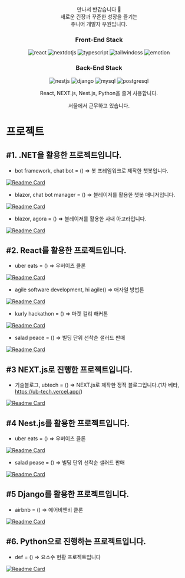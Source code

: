 <p  align="center">만나서 반갑습니다 🙌 
<br/>
새로운 긴장과 꾸준한 성장을 즐기는 
<br/>
주니어 개발자 우원입니다.</p>

<h3 align="center">Front-End Stack</h3>
<p align="center">
  <img alt="react" src ="https://img.shields.io/badge/react-61DAFB.svg?&style=for-the-badge&logo=react&logoColor=white"/>
  <img alt="nextdotjs" src ="https://img.shields.io/badge/nextdotjs-000000.svg?&style=for-the-badge&logo=nextdotjs&logoColor=white"/>
  <img alt="typescript" src ="https://img.shields.io/badge/typescript-3178C6.svg?&style=for-the-badge&logo=typescript&logoColor=white"/>
  <img alt="tailwindcss" src ="https://img.shields.io/badge/tailwindcss-06B6D4.svg?&style=for-the-badge&logo=tailwindcss&logoColor=white"/>
  <img alt="emotion" src ="https://img.shields.io/badge/emotion-#F43059.svg?&style=for-the-badge&logo=emotion&logoColor=white"/>
</p align="center">
<h3 align="center">Back-End Stack</h3>
<p align="center">
<img alt="nestjs" src ="https://img.shields.io/badge/nestjs-E0234E.svg?&style=for-the-badge&logo=nestjs&logoColor=white"/>
<img alt="django" src ="https://img.shields.io/badge/django-092E20.svg?&style=for-the-badge&logo=django&logoColor=white"/>
<img alt="mysql" src ="https://img.shields.io/badge/mysql-4479A1.svg?&style=for-the-badge&logo=mysql&logoColor=white"/>
<img alt="postgresql" src ="https://img.shields.io/badge/postgresql-4169E1.svg?&style=for-the-badge&logo=postgresql&logoColor=white"/>
</p>
<p align="center">React, NEXT.js, Nest.js, Python을 즐겨 사용합니다.</p>
<p align="center">서울에서 근무하고 있습니다.</p>

# 프로젝트

## #1. .NET을 활용한 프로젝트입니다.
- bot framework, chat bot = () => 봇 프레임워크로 제작한 챗봇입니다.

[![Readme Card](https://github-readme-stats.vercel.app/api/pin/?username=thewoowon&repo=solva-bot&token=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)](https://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@github.com/thewoowon/solva-bot.git)

- blazor, chat bot manager = () => 블레이저를 활용한 챗봇 매니저입니다.

[![Readme Card](https://github-readme-stats.vercel.app/api/pin/?username=thewoowon&repo=solva-bot-manager)](https://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@github.com/thewoowon/solva-bot-manager)

- blazor, agora = () => 블레이저를 활용한 사내 아고라입니다.

[![Readme Card](https://github-readme-stats.vercel.app/api/pin/?username=thewoowon&repo=solva-blazor-board)](https://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@github.com/thewoowon/solva-blazor-board)

## #2. React를 활용한 프로젝트입니다.

- uber eats = () => 우버이츠 클론

[![Readme Card](https://github-readme-stats.vercel.app/api/pin/?username=thewoowon&repo=ubereats-frontend)](https://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@github.com/thewoowon/ubereats-frontend)

- agile software development, hi agile() => 애자일 방법론

[![Readme Card](https://github-readme-stats.vercel.app/api/pin/?username=HIAGILE&repo=client)](https://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@github.com/HIAGILE/client)

- kurly hackathon = () => 마켓 컬리 해커톤

[![Readme Card](https://github-readme-stats.vercel.app/api/pin/?username=KURLY-HACK-FESTA-2022&repo=client)](https://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@github.com/KURLY-HACK-FESTA-2022/client.git)

- salad peace = () => 빌딩 단위 선착순 샐러드 판매
 
[![Readme Card](https://github-readme-stats.vercel.app/api/pin/?username=thewoowon&repo=salad-peace-frontend)](https://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@github.com/thewoowon/salad-peace-frontend.git)

## #3 NEXT.js로 진행한 프로젝트입니다.

- 기술블로그, ubtech = () => NEXT.js로 제작한 정적 블로그입니다.(1차 베타, https://ub-tech.vercel.app/)

[![Readme Card](https://github-readme-stats.vercel.app/api/pin/?username=thewoowon&repo=ubtech)](https://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@github.com/thewoowon/ubtech)

## #4 Nest.js를 활용한 프로젝트입니다.

- uber eats = () => 우버이츠 클론

[![Readme Card](https://github-readme-stats.vercel.app/api/pin/?username=thewoowon&repo=ubereats-backend)](https://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@github.com/thewoowon/ubereats-backend)

- salad pease = () => 빌딩 단위 선착순 샐러드 판매

[![Readme Card](https://github-readme-stats.vercel.app/api/pin/?username=thewoowon&repo=salad-peace-backend)](https://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@github.com/thewoowon/salad-peace-backend.git)

## #5 Django를 활용한 프로젝트입니다.
- airbnb = () => 에어비앤비 클론

[![Readme Card](https://github-readme-stats.vercel.app/api/pin/?username=thewoowon&repo=airbnb-backend)](https://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@github.com/thewoowon/airbnb-backend)

## #6. Python으로 진행하는 프로젝트입니다.
- def = () => 요소수 현황 프로젝트입니다

[![Readme Card](https://github-readme-stats.vercel.app/api/pin/?username=thewoowon&repo=def)](https://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@github.com/thewoowon/def)

